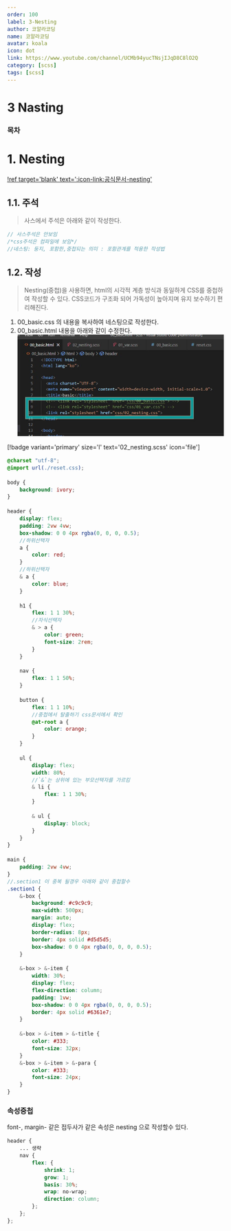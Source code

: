 ```yaml
---
order: 100
label: 3-Nesting
author: 코알라코딩
name: 코알라코딩
avatar: koala
icon: dot
link: https://www.youtube.com/channel/UCMb94yucTNsjIJqD8C8lO2Q
category: [scss]
tags: [scss]
---
```


# 3 Nasting <!-- omit in toc -->

### 목차 <!-- omit in toc -->

# 1. Nesting

[!ref target='blank' text=':icon-link:공식문서-nesting'](https://sass-lang.com/guide/#nesting)

## 1.1. 주석

> 사스에서 주석은 아래와 같이 작성한다.

```scss
// 사스주석은 안보임
/*css주석은 컴파일에 보임*/
//네스팅: 둥지, 포함한,중첩되는 의미 : 포함관계를 적용한 작성법
```

## 1.2. 작성

> Nesting(중첩)을 사용하면, html의 시각적 계층 방식과 동일하게 CSS를 중첩하여 작성할 수 있다.
> CSS코드가 구조화 되어 가독성이 높아지며 유지 보수하기 편리해진다.

1. 00_basic.css 의 내용을 복사하여 네스팅으로 작성한다.
2. 00_basic.html 내용을 아래와 같이 수정한다.
   ![alt](./files/10-01_520.jpg)

[!badge variant='primary' size='l' text='02_nesting.scss' icon='file']

```scss
@charset "utf-8";
@import url(./reset.css);

body {
	background: ivory;
}

header {
	display: flex;
	padding: 2vw 4vw;
	box-shadow: 0 0 4px rgba(0, 0, 0, 0.5);
	//하위선택자
	a {
		color: red;
	}
	//하위선택자
	& a {
		color: blue;
	}

	h1 {
		flex: 1 1 30%;
		//자식선택자
		& > a {
			color: green;
			font-size: 2rem;
		}
	}

	nav {
		flex: 1 1 50%;
	}

	button {
		flex: 1 1 10%;
		//중첩에서 탈출하기 css문서에서 확인
		@at-root a {
			color: orange;
		}
	}

	ul {
		display: flex;
		width: 80%;
		//`&`는 상위에 있는 부모선택자를 가르킴
		& li {
			flex: 1 1 30%;
		}

		& ul {
			display: block;
		}
	}
}

main {
	padding: 2vw 4vw;
}
//.section1 이 중복 될경우 아래와 같이 중첩할수
.section1 {
	&-box {
		background: #c9c9c9;
		max-width: 500px;
		margin: auto;
		display: flex;
		border-radius: 8px;
		border: 4px solid #d5d5d5;
		box-shadow: 0 0 4px rgba(0, 0, 0, 0.5);
	}

	&-box > &-item {
		width: 30%;
		display: flex;
		flex-direction: column;
		padding: 1vw;
		box-shadow: 0 0 4px rgba(0, 0, 0, 0.5);
		border: 4px solid #6361e7;
	}

	&-box > &-item > &-title {
		color: #333;
		font-size: 32px;
	}
	&-box > &-item > &-para {
		color: #333;
		font-size: 24px;
	}
}
```

### 속성중첩

font-, margin- 같은 접두사가 같은 속성은 nesting 으로 작성할수 있다.

```scss
header {
	... 생략
	nav {
		flex: {
			shrink: 1;
			grow: 1;
			basis: 30%;
			wrap: no-wrap;
			direction: column;
		};
	};
};
```
